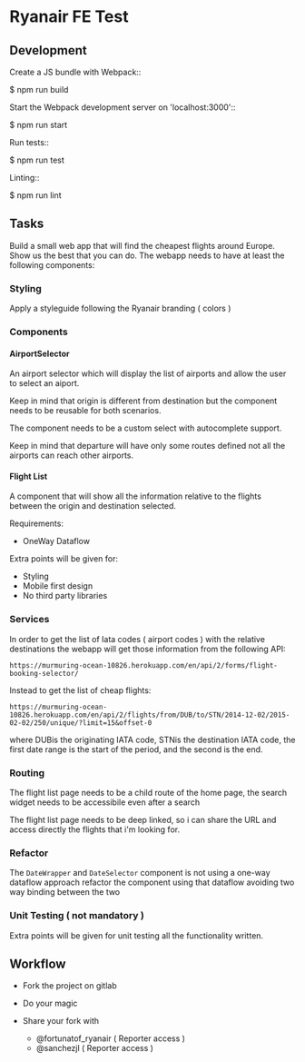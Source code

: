# Ryanair FE Test 

## Development

Create a JS bundle with Webpack::

  $ npm run build

Start the Webpack development server on 'localhost:3000'::

  $ npm run start

Run tests::

  $ npm run test

Linting::

  $ npm run lint


## Tasks

Build a small web app that will find the cheapest flights around Europe.
Show us the best that you can do.
The webapp needs to have at least the following components:

### Styling

Apply a styleguide following the Ryanair branding ( colors )

### Components

#### AirportSelector

An airport selector which will display the list of airports and allow the user
to select an aiport.

Keep in mind that origin is different from destination but the component needs to
be reusable for both scenarios.

The component needs to be a custom select with autocomplete support.

Keep in mind that departure will have only some routes defined not all the
airports can reach other airports.

#### Flight List

A component that will show all the information relative to the flights between the
origin and destination selected.

Requirements:

* OneWay Dataflow

Extra points will be given for:

* Styling
* Mobile first design
* No third party libraries

### Services

In order to get the list of Iata codes ( airport codes )  with the relative destinations
the webapp will get those information from the following API:

```
https://murmuring-ocean-10826.herokuapp.com/en/api/2/forms/flight-booking-selector/
```

Instead to get the list of cheap flights:

```
https://murmuring-ocean-10826.herokuapp.com/en/api/2/flights/from/DUB/to/STN/2014-12-02/2015-02-02/250/unique/?limit=15&offset-0
```

where DUBis the originating IATA code, STNis the destination IATA code,
the first date range is the start of the period, and the second is the end.

### Routing

The flight list page needs to be a child route of the home page, the search widget
needs to be accessibile even after a search

The flight list page needs to be deep linked, so i can share the URL and access
directly the flights that i'm looking for.

### Refactor

The `DateWrapper` and `DateSelector` component is not using a one-way dataflow approach
refactor the component using that dataflow avoiding two way binding
between the two

### Unit Testing ( not mandatory )

Extra points will be given for unit testing all the functionality written.

## Workflow

* Fork the project on gitlab
* Do your magic
* Share your fork with 

    * @fortunatof_ryanair ( Reporter access )
    * @sanchezjl ( Reporter access )
